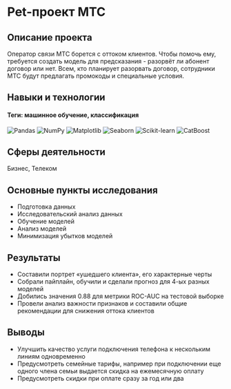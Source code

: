 # Pet-проект МТС

## Описание проекта
Оператор связи МТС борется с оттоком клиентов. Чтобы помочь ему, требуется создать модель для предсказания - разорвёт ли абонент договор или нет. Всем, кто планирует разорвать договор, сотрудники МТС будут предлагать промокоды и специальные условия.

## Навыки и технологии
#### Теги: машинное обучение, классификация
![Pandas](https://img.shields.io/badge/Pandas-black?style=flat&logo=pandas&logoColor=orange)
![NumPy](https://img.shields.io/badge/NumPy-black?style=flat&logo=numpy&logoColor=orange)
![Matplotlib](https://img.shields.io/badge/Matplotlib-black?style=flat&logo=matplotlib&logoColor=orange)
![Seaborn](https://img.shields.io/badge/Seaborn-black?style=flat&logo=seaborn&logoColor=orange)
![Scikit-learn](https://img.shields.io/badge/scikit--learn-black?style=flat&logo=scikit-learn&logoColor=orange)
![CatBoost](https://img.shields.io/badge/CatBoost-black?style=flat&logoColor=orange)

## Сферы деятельности
Бизнес, Телеком

## Основные пункты исследования
- Подготовка данных
- Исследовательский анализ данных
- Обучение моделей
- Анализ моделей
- Минимизация убытков моделей

## Результаты
- Составили портрет «ушедшего клиента», его характерные черты
- Собрали пайплайн, обучили и сделали прогноз для 4-ых разных моделей
- Добились значения 0.88 для метрики ROC-AUC на тестовой выборке
- Провели анализ важности признаков и составили общие рекомендации для снижения оттока клиентов

## Выводы
- Улучшить качество услуги подключения телефона к нескольким линиям одновременно
- Предусмотреть семейные тарифы, например при подключении еще одного члена семьи выдается скидка на ежемесячную оплату
- Предусмотреть скидки при оплате сразу за год или два

